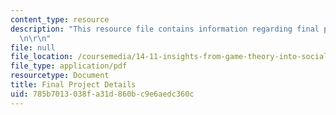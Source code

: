 ```yaml
---
content_type: resource
description: "This resource file contains information regarding final project details.\r\
  \n\r\n"
file: null
file_location: /coursemedia/14-11-insights-from-game-theory-into-social-behavior-fall-2013/785b7013038fa31d860bc9e6aedc360c_MIT14_11F13_Final_Pro_Details.pdf
file_type: application/pdf
resourcetype: Document
title: Final Project Details
uid: 785b7013-038f-a31d-860b-c9e6aedc360c
---
```

